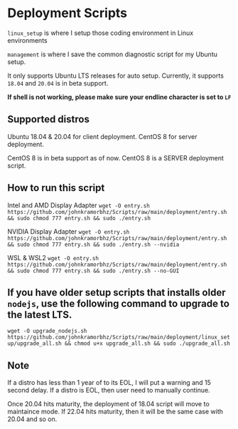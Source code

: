 # Deployment Scripts
`linux_setup` is where I setup those coding environment in Linux environments

`management` is where I save the common diagnostic script for my Ubuntu setup.

It only supports Ubuntu LTS releases for auto setup. Currently, it supports `18.04` and `20.04` is in beta support.

**If shell is not working, please make sure your endline character is set to `LF`**

## Supported distros

Ubuntu 18.04 & 20.04 for client deployment. CentOS 8 for server deployment.

CentOS 8 is in beta support as of now. CentOS 8 is a SERVER deployment script.

## How to run this script
Intel and AMD Display Adapter `wget -O entry.sh https://github.com/johnkramorbhz/Scripts/raw/main/deployment/entry.sh && sudo chmod 777 entry.sh && sudo ./entry.sh`

NVIDIA Display Adapter `wget -O entry.sh https://github.com/johnkramorbhz/Scripts/raw/main/deployment/entry.sh && sudo chmod 777 entry.sh && sudo ./entry.sh --nvidia`

WSL & WSL2 `wget -O entry.sh https://github.com/johnkramorbhz/Scripts/raw/main/deployment/entry.sh && sudo chmod 777 entry.sh && sudo ./entry.sh --no-GUI`

## If you have older setup scripts that installs older `nodejs`, use the following command to upgrade to the latest LTS.

`wget -O upgrade_nodejs.sh https://github.com/johnkramorbhz/Scripts/raw/main/deployment/linux_setup/upgrade_all.sh && chmod u+x upgrade_all.sh && sudo ./upgrade_all.sh`

## Note

If a distro has less than 1 year of to its EOL, I will put a warning and 15 second delay. If a distro is EOL, then user need to manually continue.

Once 20.04 hits maturity, the deployment of 18.04 script will move to maintaince mode. If 22.04 hits maturity, then it will be the same case with 20.04 and so on.